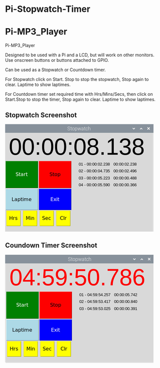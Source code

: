 # Pi-Stopwatch-Timer

# Pi-MP3_Player
Pi-MP3_Player

Designed to be used with a Pi and a LCD, but will work on other monitors. Use onscreen buttons or buttons attached to GPIO.

Can be used as a Stopwatch or Countdown timer.

For Stopwatch click on Start. Stop to stop the stopwatch, Stop again to clear. Laptime to show laptimes.

For Countdown timer set required time with Hrs/Mins/Secs, then click on Start.Stop to stop the timer, Stop again to clear. Laptime to show laptimes.

## Stopwatch Screenshot

![screenshot](stopwatch.jpg)

## Coundown Timer Screenshot

![screenshot](timer.jpg)
